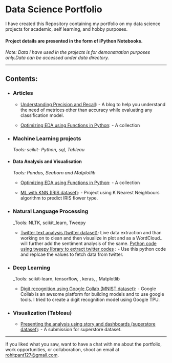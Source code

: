 # Data Science Portfolio
I have created this Repository containing my portfolio on my data science projects for academic, self learning, and hobby purposes. 

#### Project details are presented in the form of iPython Notebooks.

_Note: Data I have used in the projects is for demonstration purposes only.Data can be accessed under data directory._

---

## Contents:

- ### Articles

	- [Understanding Precision and Recall](https://www.analyticsvidhya.com/blog/2020/12/accuracy-and-its-shortcomings-precision-recall-to-the-rescue/): - A blog to help you understand the need of metrices other than accuracy while evaluating any classification model.

	- [Optimizing EDA using Functions in Python](https://www.analyticsvidhya.com/blog/2020/10/optimizing-exploratory-data-analysis-using-functions-in-python/): - A collection 


- ### Machine Learning projects

	_Tools: scikit- Python, sql, Tableau_ 


- #### Data Analysis and Visualisation
	
	_Tools: Pandas, Seaborn and Matplotlib_

	- [Optimizing EDA using Functions in Python](https://github.com/r-pant/data-hacks/blob/master/data-visualization/Housing%20prices-dataset2_prep%20(1).ipynb): - A collection 


	- [ML with KNN (IRIS dataset)](https://github.com/r-pant/r-pant.github.io/blob/master/ML%20with%20KNN%20(IRIS%20dataset).ipynb): - Project using K Nearest Neighbours algorithm to predict IRIS flower type. 


- ### Natural Language Processing

	_Tools: NLTK, scikit_learn, Tweepy
	
	 - [ Twitter text analysis (twitter dataset)](https://github.com/r-pant/r-pant.github.io/blob/master/twittr_sntimnt.ipynb): Live data extraction and than working on to clean and then visualize in plot and as a WordCloud.. will further add the sentiment analysis of the same. 
	    [Python code using tweepy library to extract twitter codes](https://github.com/r-pant/r-pant.github.io/blob/master/twitter_data.py) : - Use this python code and replcae the values to fetch data from twitter.

- ### Deep Learning

	_Tools: scikit-learn, tensorflow, , keras, , Matplotlib
	
	 - [ Digit recognition using Google Collab (MNIST dataset)](https://github.com/r-pant/r-pant.github.io/blob/master/mnist.ipynb): - Google Collab is an awsome platform for building models and to use google tools. I tried to create a digit recognition model using Google TPU.

- ### Visualization (Tableau)

	 - [ Presenting the analysis using story and dashboards (superstore dataset)](https://public.tableau.com/views/assignment_superstore_demand_forecasting/Story1?:language=en&:display_count=y&:origin=viz_share_link): -  A submission for superstore dataset.

---

If you liked what you saw, want to have a chat with me about the portfolio, work opportunities, or collaboration, shoot an email at rohitpant127@gmail.com. 
